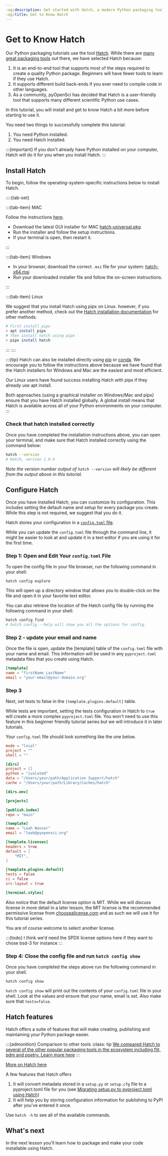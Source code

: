 ```yaml
---
:og:description: Get started with Hatch, a modern Python packaging tool. This lesson introduces Hatch’s features and shows how it simplifies environment management, project scaffolding, and building your package.
:og:title: Get to Know Hatch
---
```


# Get to Know Hatch

Our Python packaging tutorials use the tool
[Hatch](https://hatch.pypa.io/latest/). While there are [many great packaging
tools](/package-structure-code/python-package-build-tools) out there, we have
selected Hatch because:

1. It is an end-to-end tool that supports most of the steps required to create
   a quality Python package. Beginners will have fewer tools to learn if they
   use Hatch.
2. It supports different build back-ends if you ever need to compile code in
   other languages.
3. As a community, pyOpenSci has decided that Hatch is a user-friendly tool that
   supports many different scientific Python use cases.

In this tutorial, you will install and get to know Hatch a bit more before
starting to use it.

You need two things to successfully complete this tutorial:

1. You need Python installed.
2. You need Hatch installed.

:::{important}
If you don't already have Python installed on your computer, Hatch will do it
for you when you install Hatch.
:::

## Install Hatch

To begin, follow the operating-system-specific instructions below to install
Hatch.

::::{tab-set}

:::{tab-item} MAC

Follow the instructions [here](https://hatch.pypa.io/latest/install/#installers).

* Download the latest GUI installer for MAC [hatch-universal.pkg](https://github.com/pypa/hatch/releases/latest/download/hatch-universal.pkg).
* Run the installer and follow the setup instructions.
* If your terminal is open, then restart it.

:::

:::{tab-item} Windows

* In your browser, download the correct `.msi` file for your system:
[hatch-x64.msi](https://github.com/pypa/hatch/releases/latest/download/hatch-x64.msi)
* Run your downloaded installer file and follow the on-screen instructions.

:::

:::{tab-item} Linux

We suggest that you install Hatch using pipx on Linux.
however, if you prefer another method, check out the [Hatch installation documentation](https://hatch.pypa.io/latest/install/) for other methods.

```bash
# First install pipx
> apt install pipx
# Then install hatch using pipx
> pipx install hatch
```

:::
::::

:::{tip}
Hatch can also be installed directly using [pip](https://hatch.pypa.io/latest/install/#pip) or [conda](https://hatch.pypa.io/latest/install/#conda). We encourage you to
follow the instructions above because we have found that the Hatch installers
for Windows and Mac are the easiest and most efficient.

Our Linux users have found success installing Hatch with pipx if they already
use apt install.

Both approaches (using a graphical installer on Windows/Mac and pipx) ensure
that you have Hatch installed globally. A global install means that Hatch is
available across all of your Python environments on your computer.
:::

### Check that hatch installed correctly

Once you have completed the installation instructions above, you can open your
terminal, and make sure that Hatch installed correctly using the command below:

```bash
hatch --version
# Hatch, version 1.9.4
```

*Note the version number output of `hatch --version` will likely  be
different from the output above in this tutorial.*

## Configure Hatch

Once you have installed Hatch, you can customize its configuration. This
includes setting the default name and setup for every package you create. While
this step is not required, we suggest that you do it.

Hatch stores your configuration in a [`config.toml` file](https://hatch.pypa.io/latest/config/project-templates/).

While you can update the `config.toml` file through the command line, it might
be easier to look at and update it in a text editor if you are using it for the
first time.

### Step 1: Open and Edit Your `config.toml` File

To open the config file in your file browser, run the following command in your
shell:

`hatch config explore`

This will open up a directory window that allows you to double-click on the file
and open it in your favorite text editor.

You can also retrieve the location of the Hatch config file by running the
following command in your shell:

```bash
hatch config find
# hatch config --help will show you all the options for config.
```

### Step 2 - update your email and name

Once the file is open, update the [template] table of the `config.toml` file
with your name and email. This information will be used in any `pyproject.toml`
metadata files that you create using Hatch.

```toml
[template]
name = "firstName LastName"
email = "your-email@your-domain.org"
```

### Step 3

Next, set tests to false in the `[template.plugins.default]` table.

While tests are important, setting the tests configuration in Hatch
to `true` will create a more complex `pyproject.toml` file. You won't
need to use this feature in this beginner friendly tutorial series
but we will introduce it in later tutorials.

Your `config.toml` file should look something like the one below.

```toml
mode = "local"
project = ""
shell = ""

[dirs]
project = []
python = "isolated"
data = "/Users/your/path/Application Support/hatch"
cache = "/Users/your/path/Library/Caches/hatch"

[dirs.env]

[projects]

[publish.index]
repo = "main"

[template]
name = "Leah Wasser"
email = "leah@pyopensci.org"

[template.licenses]
headers = true
default = [
    "MIT",
]

[template.plugins.default]
tests = false
ci = false
src-layout = true

[terminal.styles]
```

Also notice that the default license option is MIT. While we will discuss
license in more detail in a later lesson, the MIT license is the
recommended permissive license from
[choosealicense.com](https://www.choosealicense.com) and as such we will
use it for this tutorial series.

You are of course welcome to select another license.

:::{todo}
I think we'd need the SPDX license options here if they want to chose bsd-3 for instance
:::

### Step 4: Close the config file and run `hatch config show`

Once you have completed the steps above run the following command in your shell.

`hatch config show`

`hatch config show` will print out the contents of your `config.toml` file in
your shell. Look at the values and ensure that your name, email is set. Also
make sure that `tests=false`.

## Hatch features

Hatch offers a suite of features that will make creating, publishing
and maintaining your Python package easier.

:::{admonition} Comparison to other tools
:class: tip
[We compared Hatch to several of the other popular packaging tools in the ecosystem including flit, pdm and poetry. Learn more here](package-features)
:::

[More on Hatch here](hatch)

A few features that Hatch offers

1. It will convert metadata stored in a `setup.py` or `setup.cfg` file to a pyproject.toml file for you (see [Migrating setup.py to pyproject.toml using Hatch](setup-py-to-pyproject-toml.md
))
2. It will help you by storing configuration information for publishing to PyPI after you've entered it once.

Use `hatch -h` to see all of the available commands.

## What's next

In the next lesson you'll learn how to package and make your code installable using Hatch.
